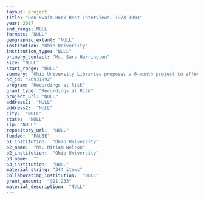 ```yaml
--- 
layout: project 
title: "Don Swaim Book Beat Interviews, 1973-1993"
year: 2017
end_range: NULL
formats: "NULL"
geographic_extant: "NULL"
institution: "Ohio University"
institution_type: "NULL"
primary_contact: "Ms. Sara Harrington"
size: "NULL"
start_range: "NULL"
summary: "Ohio University Libraries proposes a 6-month project to effect the digital reformatting of 344 cassette tapes containing 702 author interviews conducted by radio personality Don Swaim. Swaim used these recordings to cut his nationally-syndicated Book Beat program, which aired throughout the 1980s and early 1990s. The Libraries have already undertaken the digitization and full transcription of the edited broadcasts and seek to do the same for the source material. Following digitization, access copies will be ingested into already-prepared metadata records in the Libraries’ CONTENTdm instance and masters will be backed up in MetaArchive. Swaim has transferred his copyrights to the Libraries and previously supported a project to provide low-quality streaming copies of the interviews through the extremely popular domain wiredforbooks.org. Together with planned transcription, this multi-faceted access plan emphasizing accessibility, interoperability, enhanced indexing, and digital preservation will ensure the greatest possible continuing impact for this invaluable assemblage of voices."
hc_id: "26931992"
program: "Recordings at Risk"
grant_type: "Recordings at Risk"
project_url: "NULL"
address1:  "NULL"
address2:  "NULL"
city:  "NULL"
state:  "NULL"
zip: "NULL"
repository_url:  "NULL"
funded:  "FALSE"
p1_institution:  "Ohio University"
p2_name:  "Ms. Miriam Nelson"
p2_institution:  "Ohio University"
p3_name:  ""
p3_institution:  "NULL"
material_string: "344 items"
collaborating_institution:  "NULL"
grant_amount:  "$11,233"
material_description:  "NULL"
---
```

